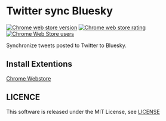 # Twitter sync Bluesky

<a href="https://chrome.google.com/webstore/detail/twitter-sync-bluesky/eionlngmkedemdaeaakelgdbnhlnepof"><img alt="Chrome web store version" src="https://img.shields.io/chrome-web-store/v/eionlngmkedemdaeaakelgdbnhlnepof.svg"></a>
<a href="https://chrome.google.com/webstore/detail/twitter-sync-bluesky/eionlngmkedemdaeaakelgdbnhlnepof"><img alt="Chrome web store rating" src="https://img.shields.io/chrome-web-store/stars/eionlngmkedemdaeaakelgdbnhlnepof.svg"></a>
<a href="https://chrome.google.com/webstore/detail/twitter-sync-bluesky/eionlngmkedemdaeaakelgdbnhlnepof"><img alt="Chrome Web Store users" src="https://img.shields.io/chrome-web-store/users/eionlngmkedemdaeaakelgdbnhlnepof"></a>

Synchronize tweets posted to Twitter to Bluesky.

## Install Extentions

[Chrome Webstore](https://chrome.google.com/webstore/detail/twitter-sync-bluesky/eionlngmkedemdaeaakelgdbnhlnepof)

## LICENCE
This software is released under the MIT License, see [LICENSE](./LICENCE)
